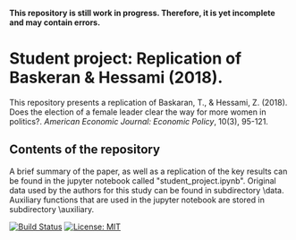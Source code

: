 **This repository is still work in progress. Therefore, it is yet incomplete and may contain errors.**

# Student project: Replication of Baskeran & Hessami (2018). 
This repository presents a replication of Baskaran, T., & Hessami, Z. (2018). Does the election of a female leader clear the way for more women in politics?. *American Economic Journal: Economic Policy*, 10(3), 95-121. 

## Contents of the repository
A brief summary of the paper, as well as a replication of the key results can be found in the jupyter notebook called "student_project.ipynb".
Original data used by the authors for this study can be found in subdirectory \data.
Auxiliary functions that are used in the jupyter notebook are stored in subdirectory \auxiliary.


[![Build Status](https://travis-ci.org/HumanCapitalAnalysis/student-project-DaLueke.svg?branch=master)](https://travis-ci.org/HumanCapitalAnalysis/student-project-DaLueke) [![License: MIT](https://img.shields.io/badge/License-MIT-blue.svg)](HumanCapitalAnalysis/student-project-template/blob/master/LICENSE)
